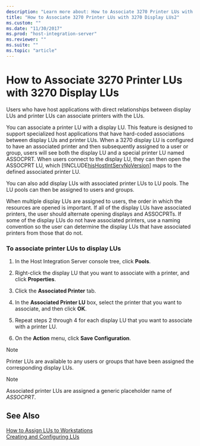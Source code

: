 ```yaml
---
description: "Learn more about: How to Associate 3270 Printer LUs with 3270 Display LUs"
title: "How to Associate 3270 Printer LUs with 3270 Display LUs2"
ms.custom: ""
ms.date: "11/30/2017"
ms.prod: "host-integration-server"
ms.reviewer: ""
ms.suite: ""
ms.topic: "article"
---
```

# How to Associate 3270 Printer LUs with 3270 Display LUs
Users who have host applications with direct relationships between display LUs and printer LUs can associate printers with the LUs.  
  
 You can associate a printer LU with a display LU. This feature is designed to support specialized host applications that have hard-coded associations between display LUs and printer LUs. When a 3270 display LU is configured to have an associated printer and then subsequently assigned to a user or group, users will see both the display LU and a special printer LU named ASSOCPRT. When users connect to the display LU, they can then open the ASSOCPRT LU, which [!INCLUDE[hisHostIntServNoVersion](../includes/hishostintservnoversion-md.md)] maps to the defined associated printer LU.  
  
 You can also add display LUs with associated printer LUs to LU pools. The LU pools can then be assigned to users and groups.  
  
 When multiple display LUs are assigned to users, the order in which the resources are opened is important. If all of the display LUs have associated printers, the user should alternate opening displays and ASSOCPRTs. If some of the display LUs do not have associated printers, use a naming convention so the user can determine the display LUs that have associated printers from those that do not.  
  
### To associate printer LUs to display LUs  
  
1.  In the Host Integration Server console tree, click **Pools**.  
  
2.  Right-click the display LU that you want to associate with a printer, and click **Properties**.  
  
3.  Click the **Associated Printer** tab.  
  
4.  In the **Associated Printer LU** box, select the printer that you want to associate, and then click **OK**.  
  
5.  Repeat steps 2 through 4 for each display LU that you want to associate with a printer LU.  
  
6.  On the **Action** menu, click **Save Configuration**.  
  
> [!NOTE]
>  Printer LUs are available to any users or groups that have been assigned the corresponding display LUs.  
  
> [!NOTE]
>  Associated printer LUs are assigned a generic placeholder name of *ASSOCPRT*.  
  
## See Also  
 [How to Assign LUs to Workstations](../core/how-to-assign-lus-to-workstations1.md)   
 [Creating and Configuring LUs](../core/creating-and-configuring-lus1.md)
